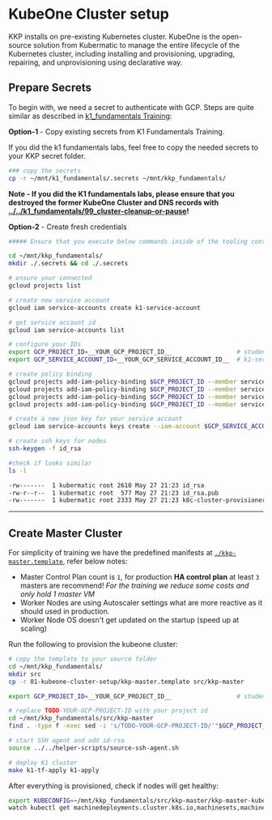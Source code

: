 # KubeOne Cluster setup

KKP installs on pre-existing Kubernetes cluster. KubeOne is the open-source solution from Kubermatic to manage the entire lifecycle of the Kubernetes cluster, including installing and provisioning, upgrading, repairing, and unprovisioning using declarative way.

## Prepare Secrets

To begin with, we need a secret to authenticate with GCP. Steps are quite similar as described in [k1_fundamentals Training](../../k1_fundamentals):

**Option-1** - Copy existing secrets from K1 Fundamentals Training.

If you did the k1 fundamentals labs, feel free to copy the needed secrets to your KKP secret folder.

``` bash
### copy the secrets
cp -r ~/mnt/k1_fundamentals/.secrets ~/mnt/kkp_fundamentals/
```

**Note - If you did the K1 fundamentals labs, please ensure that you destroyed the former KubeOne Cluster and DNS records with [../../k1_fundamentals/99_cluster-cleanup-or-pause](../../k1_fundamentals/99_cluster-cleanup-or-pause)!**

**Option-2** - Create fresh credentials

```bash
##### Ensure that you execute below commands inside of the tooling container

cd ~/mnt/kkp_fundamentals/
mkdir ./.secrets && cd ./.secrets

# ensure your connected
gcloud projects list

# create new service account
gcloud iam service-accounts create k1-service-account

# get service account id
gcloud iam service-accounts list

# configure your IDs
export GCP_PROJECT_ID=__YOUR_GCP_PROJECT_ID__                  # student-XX-xxxx
export GCP_SERVICE_ACCOUNT_ID=__YOUR_GCP_SERVICE_ACCOUNT_ID__  # k1-service-account@student-XX-xxxx.iam.gserviceaccount.com 

# create policy binding
gcloud projects add-iam-policy-binding $GCP_PROJECT_ID --member serviceAccount:$GCP_SERVICE_ACCOUNT_ID --role='roles/compute.admin'
gcloud projects add-iam-policy-binding $GCP_PROJECT_ID --member serviceAccount:$GCP_SERVICE_ACCOUNT_ID --role='roles/iam.serviceAccountUser' 
gcloud projects add-iam-policy-binding $GCP_PROJECT_ID --member serviceAccount:$GCP_SERVICE_ACCOUNT_ID --role='roles/viewer'
gcloud projects add-iam-policy-binding $GCP_PROJECT_ID --member serviceAccount:$GCP_SERVICE_ACCOUNT_ID --role='roles/storage.admin'

# create a new json key for your service account
gcloud iam service-accounts keys create --iam-account $GCP_SERVICE_ACCOUNT_ID k8c-cluster-provisioner-sa-key.json

# create ssh keys for nodes
ssh-keygen -f id_rsa

#check if looks similar
ls -l

-rw-------  1 kubermatic root 2610 May 27 21:23 id_rsa
-rw-r--r--  1 kubermatic root  577 May 27 21:23 id_rsa.pub
-rw-------  1 kubermatic root 2333 May 27 21:23 k8c-cluster-provisioner-sa-key.json
```

---

## Create Master Cluster

For simplicity of training we have the predefined manifests at [`./kkp-master.template`](./kkp-master.template), refer below notes:

- Master Control Plan count is `1`, for production **HA control plan** at least `3` masters are recommend! *For the training we reduce some costs and only hold 1 master VM*
- Worker Nodes are using Autoscaler settings what are more reactive as it should used in production.
- Worker Node OS doesn't get updated on the startup (speed up at scaling)

Run the following to provision the kubeone cluster:

```bash
# copy the template to your source folder
cd ~/mnt/kkp_fundamentals/
mkdir src
cp -r 01-kubeone-cluster-setup/kkp-master.template src/kkp-master

export GCP_PROJECT_ID=__YOUR_GCP_PROJECT_ID__                  # student-XX-xxxx

# replace TODO-YOUR-GCP-PROJECT-ID with your project id 
cd ~/mnt/kkp_fundamentals/src/kkp-master
find . -type f -exec sed -i 's/TODO-YOUR-GCP-PROJECT-ID/'"$GCP_PROJECT_ID"'/g' {} +

# start SSH agent and add id-rsa
source ../../helper-scripts/source-ssh-agent.sh

# deploy K1 cluster
make k1-tf-apply k1-apply
```

After everything is provisioned, check if nodes will get healthy:

```bash
export KUBECONFIG=~/mnt/kkp_fundamentals/src/kkp-master/kkp-master-kubeconfig
watch kubectl get machinedeployments.cluster.k8s.io,machinesets,machine,nodes -A
```
